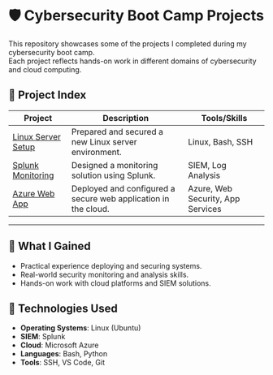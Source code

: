 # 🛡️ Cybersecurity Boot Camp Projects

This repository showcases some of the projects I completed during my cybersecurity boot camp.  
Each project reflects hands-on work in different domains of cybersecurity and cloud computing.

## 📂 Project Index

| Project | Description | Tools/Skills |
|---------|-------------|--------------|
| [Linux Server Setup](./Linux_Server_Setup) | Prepared and secured a new Linux server environment. | Linux, Bash, SSH |
| [Splunk Monitoring](./Splunk_Monitoring) | Designed a monitoring solution using Splunk. | SIEM, Log Analysis |
| [Azure Web App](./Azure_WebApp_Lab) | Deployed and configured a secure web application in the cloud. | Azure, Web Security, App Services |

---

## 🧠 What I Gained
- Practical experience deploying and securing systems.  
- Real-world security monitoring and analysis skills.  
- Hands-on work with cloud platforms and SIEM solutions.

## 🧰 Technologies Used
- **Operating Systems**: Linux (Ubuntu)
- **SIEM**: Splunk
- **Cloud**: Microsoft Azure
- **Languages**: Bash, Python
- **Tools**: SSH, VS Code, Git

